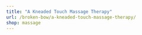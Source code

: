 ```yaml
---
title: "A Kneaded Touch Massage Therapy"
url: /broken-bow/a-kneaded-touch-massage-therapy/
shop: massage
---
```

